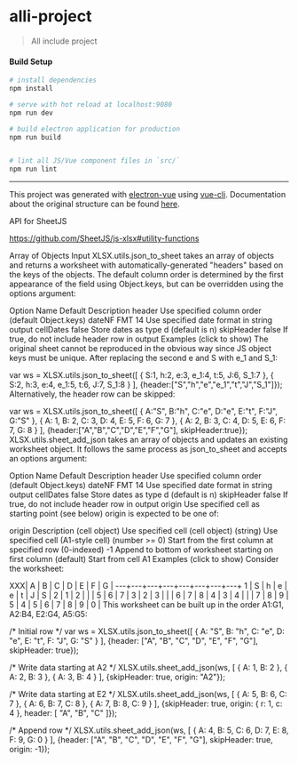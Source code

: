 # alli-project

> All include project

#### Build Setup

``` bash
# install dependencies
npm install

# serve with hot reload at localhost:9080
npm run dev

# build electron application for production
npm run build


# lint all JS/Vue component files in `src/`
npm run lint

```

---

This project was generated with [electron-vue](https://github.com/SimulatedGREG/electron-vue) using [vue-cli](https://github.com/vuejs/vue-cli). Documentation about the original structure can be found [here](https://simulatedgreg.gitbooks.io/electron-vue/content/index.html).


API for SheetJS

https://github.com/SheetJS/js-xlsx#utility-functions

Array of Objects Input
XLSX.utils.json_to_sheet takes an array of objects and returns a worksheet with automatically-generated "headers" based on the keys of the objects. The default column order is determined by the first appearance of the field using Object.keys, but can be overridden using the options argument:

Option Name	Default	Description
header		Use specified column order (default Object.keys)
dateNF	FMT 14	Use specified date format in string output
cellDates	false	Store dates as type d (default is n)
skipHeader	false	If true, do not include header row in output
Examples (click to show)
The original sheet cannot be reproduced in the obvious way since JS object keys must be unique. After replacing the second e and S with e_1 and S_1:

var ws = XLSX.utils.json_to_sheet([
  { S:1, h:2, e:3, e_1:4, t:5, J:6, S_1:7 },
  { S:2, h:3, e:4, e_1:5, t:6, J:7, S_1:8 }
], {header:["S","h","e","e_1","t","J","S_1"]});
Alternatively, the header row can be skipped:

var ws = XLSX.utils.json_to_sheet([
  { A:"S", B:"h", C:"e", D:"e", E:"t", F:"J", G:"S" },
  { A: 1,  B: 2,  C: 3,  D: 4,  E: 5,  F: 6,  G: 7  },
  { A: 2,  B: 3,  C: 4,  D: 5,  E: 6,  F: 7,  G: 8  }
], {header:["A","B","C","D","E","F","G"], skipHeader:true});
XLSX.utils.sheet_add_json takes an array of objects and updates an existing worksheet object. It follows the same process as json_to_sheet and accepts an options argument:

Option Name	Default	Description
header		Use specified column order (default Object.keys)
dateNF	FMT 14	Use specified date format in string output
cellDates	false	Store dates as type d (default is n)
skipHeader	false	If true, do not include header row in output
origin		Use specified cell as starting point (see below)
origin is expected to be one of:

origin	Description
(cell object)	Use specified cell (cell object)
(string)	Use specified cell (A1-style cell)
(number >= 0)	Start from the first column at specified row (0-indexed)
-1	Append to bottom of worksheet starting on first column
(default)	Start from cell A1
Examples (click to show)
Consider the worksheet:

XXX| A | B | C | D | E | F | G |
---+---+---+---+---+---+---+---+
 1 | S | h | e | e | t | J | S |
 2 | 1 | 2 |   |   | 5 | 6 | 7 |
 3 | 2 | 3 |   |   | 6 | 7 | 8 |
 4 | 3 | 4 |   |   | 7 | 8 | 9 |
 5 | 4 | 5 | 6 | 7 | 8 | 9 | 0 |
This worksheet can be built up in the order A1:G1, A2:B4, E2:G4, A5:G5:

/* Initial row */
var ws = XLSX.utils.json_to_sheet([
  { A: "S", B: "h", C: "e", D: "e", E: "t", F: "J", G: "S" }
], {header: ["A", "B", "C", "D", "E", "F", "G"], skipHeader: true});

/* Write data starting at A2 */
XLSX.utils.sheet_add_json(ws, [
  { A: 1, B: 2 }, { A: 2, B: 3 }, { A: 3, B: 4 }
], {skipHeader: true, origin: "A2"});

/* Write data starting at E2 */
XLSX.utils.sheet_add_json(ws, [
  { A: 5, B: 6, C: 7 }, { A: 6, B: 7, C: 8 }, { A: 7, B: 8, C: 9 }
], {skipHeader: true, origin: { r: 1, c: 4 }, header: [ "A", "B", "C" ]});

/* Append row */
XLSX.utils.sheet_add_json(ws, [
  { A: 4, B: 5, C: 6, D: 7, E: 8, F: 9, G: 0 }
], {header: ["A", "B", "C", "D", "E", "F", "G"], skipHeader: true, origin: -1});